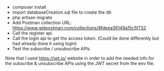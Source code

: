 - composer install
- import databaseCreation.sql file to create the db
- php artisan migrate
- Add Postman collection URL: https://www.getpostman.com/collections/8fdeea36149a15c5f732
- Call the register api
- Call the login api to get the access token. (Could be done differently but had already done it using login)
- Test the subscribe / unsubscribe APIs

Note that I used https://jwt.io/ website in order to add the needed info for the subscribe & unsubscribe APIs using the JWT secret from the env file.
